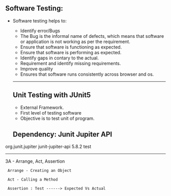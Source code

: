 Software Testing:
-----------------
- Software testing helps to:
  - Identify error/Bugs
  - The Bug is the informal name of defects, which means that software or application is not working as per the requirement.
  - Ensure that software is functioning as expected.
  - Ensure that software is performing as expected.
  - Identify gaps in contary to the actual.
  - Requirement and identify missing requirements.
  - Improve quality
  - Ensures that software runs consistently across browser and os.
  
  ------------------------------------------------------------------------------------------------------------------------------------
  
  Unit Testing with JUnit5
  --------------------------
  - External Framework.
  - First level of testing software
  - Objective is to test unit of program.
  
  Dependency: Junit Jupiter API
  ------------------------------
  <!-- https://mvnrepository.com/artifact/org.junit.jupiter/junit-jupiter-api -->
<dependency>
    <groupId>org.junit.jupiter</groupId>
    <artifactId>junit-jupiter-api</artifactId>
    <version>5.8.2</version>
    <scope>test</scope>
</dependency>

---------------------------------------------------------------------------------------------------------------------------------------

3A - Arrange, Act, Assertion

     Arrange - Creating an Object
     
     Act - Calling a Method
     
     Assertion : Test ------> Expected Vs Actual

